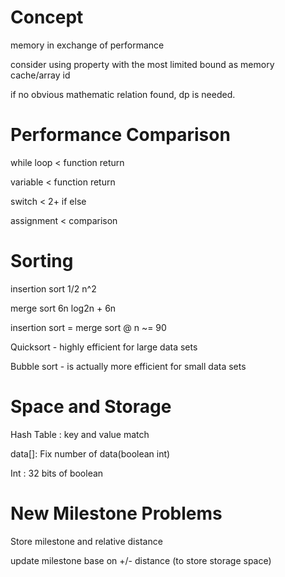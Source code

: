 # Concept

memory in exchange of performance

consider using property with the most limited bound as memory cache/array id

if no obvious mathematic relation found, dp is needed.

# Performance Comparison

while loop < function return

variable < function return

switch < 2+ if else

assignment < comparison

# Sorting

insertion sort 1/2 n^2

merge sort 6n log2n + 6n

insertion sort = merge sort @ n ~= 90

Quicksort - highly  efficient  for  large  data  sets
 
Bubble sort - is  actually  more  efficient  for  small  data  sets

# Space and Storage

Hash Table : key and value match

data[]: Fix number of data(boolean int)

Int : 32 bits of boolean

# New Milestone Problems

Store milestone and relative distance

update milestone base on +/- distance (to store storage space)
